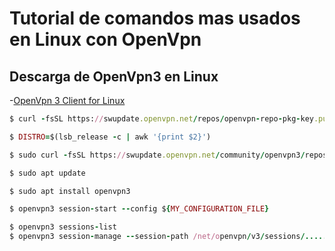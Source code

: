 # Tutorial de comandos mas usados en Linux con OpenVpn

## Descarga de OpenVpn3 en Linux

-[OpenVpn 3 Client for Linux](https://openvpn.net/cloud-docs/owner/connectors/connector-user-guides/openvpn-3-client-for-linux.html)


```ruby
$ curl -fsSL https://swupdate.openvpn.net/repos/openvpn-repo-pkg-key.pub | gpg --dearmor | sudo tee /etc/apt/trusted.gpg.d/openvpn-repo-pkg-keyring.gpg

$ DISTRO=$(lsb_release -c | awk '{print $2}')
```

```ruby
$ sudo curl -fsSL https://swupdate.openvpn.net/community/openvpn3/repos/openvpn3-$DISTRO.list -o /etc/apt/sources.list.d/openvpn3.list

$ sudo apt update

$ sudo apt install openvpn3
```

```ruby
$ openvpn3 session-start --config ${MY_CONFIGURATION_FILE}
```

```ruby
$ openvpn3 sessions-list
$ openvpn3 session-manage --session-path /net/openvpn/v3/sessions/..... --disconnect
```